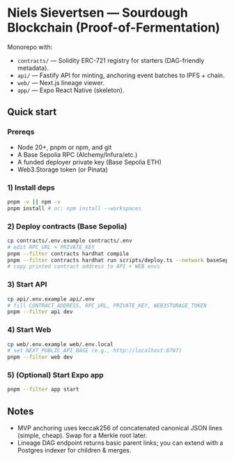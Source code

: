 # Niels Sievertsen — Sourdough Blockchain (Proof-of-Fermentation)

Monorepo with:
- `contracts/` — Solidity ERC-721 registry for starters (DAG-friendly metadata).
- `api/` — Fastify API for minting, anchoring event batches to IPFS + chain.
- `web/` — Next.js lineage viewer.
- `app/` — Expo React Native (skeleton).

## Quick start

### Prereqs
- Node 20+, pnpm or npm, and git
- A Base Sepolia RPC (Alchemy/Infura/etc.)
- A funded deployer private key (Base Sepolia ETH)
- Web3.Storage token (or Pinata)

### 1) Install deps
```bash
pnpm -v || npm -v
pnpm install # or: npm install --workspaces
```

### 2) Deploy contracts (Base Sepolia)
```bash
cp contracts/.env.example contracts/.env
# edit RPC_URL + PRIVATE_KEY
pnpm --filter contracts hardhat compile
pnpm --filter contracts hardhat run scripts/deploy.ts --network baseSepolia
# copy printed contract address to API + WEB envs
```

### 3) Start API
```bash
cp api/.env.example api/.env
# fill CONTRACT_ADDRESS, RPC_URL, PRIVATE_KEY, WEB3STORAGE_TOKEN
pnpm --filter api dev
```

### 4) Start Web
```bash
cp web/.env.example web/.env.local
# set NEXT_PUBLIC_API_BASE (e.g., http://localhost:8787)
pnpm --filter web dev
```

### 5) (Optional) Start Expo app
```bash
pnpm --filter app start
```

## Notes
- MVP anchoring uses keccak256 of concatenated canonical JSON lines (simple, cheap). Swap for a Merkle root later.
- Lineage DAG endpoint returns basic parent links; you can extend with a Postgres indexer for children & merges.
